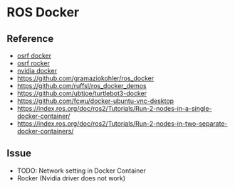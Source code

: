# ROS Docker

## Reference
- [osrf docker](https://github.com/osrf/docker_images)
- [osrf rocker](https://github.com/osrf/rocker)
- [nvidia docker](https://github.com/NVIDIA/nvidia-docker)
- https://github.com/gramaziokohler/ros_docker
- https://github.com/ruffsl/ros_docker_demos
- https://github.com/ubtjoe/turtlebot3-docker
- https://github.com/fcwu/docker-ubuntu-vnc-desktop
- https://index.ros.org/doc/ros2/Tutorials/Run-2-nodes-in-a-single-docker-container/
- https://index.ros.org/doc/ros2/Tutorials/Run-2-nodes-in-two-separate-docker-containers/

## Issue
- TODO: Network setting in Docker Container
- Rocker (Nvidia driver does not work)
